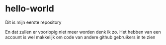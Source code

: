 # hello-world
Dit is mijn eerste repository

En dat zullen er voorlopig niet meer worden denk ik zo. Het hebben van een account is wel makkelijk om code van andere github gebruikers in te zien 

